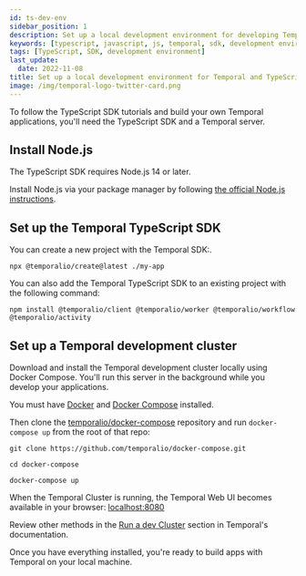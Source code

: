```yaml
---
id: ts-dev-env
sidebar_position: 1
description: Set up a local development environment for developing Temporal applications using the TypeScript programming language.
keywords: [typescript, javascript, js, temporal, sdk, development environment]
tags: [TypeScript, SDK, development environment]
last_update:
  date: 2022-11-08
title: Set up a local development environment for Temporal and TypeScript
image: /img/temporal-logo-twitter-card.png
---
```


To follow the TypeScript SDK tutorials and build your own Temporal applications, you'll need the TypeScript SDK and a Temporal server.

## Install Node.js

The TypeScript SDK requires Node.js 14 or later.

Install Node.js via your package manager by following [the official Node.js instructions](https://nodejs.org/en/download/package-manager/).

## Set up the Temporal TypeScript SDK

You can create a new project with the Temporal SDK:.

```command
npx @temporalio/create@latest ./my-app
```

You can also add the Temporal TypeScript SDK to an existing project with the following command:

```command
npm install @temporalio/client @temporalio/worker @temporalio/workflow @temporalio/activity
```


## Set up a Temporal development cluster

Download and install the Temporal development cluster locally using Docker Compose. You'll run this server in the background while you develop your applications.

You must have [Docker](https://docs.docker.com/engine/install) and [Docker Compose](https://docs.docker.com/compose/install) installed.

Then clone the [temporalio/docker-compose](https://github.com/temporalio/docker-compose) repository and run `docker-compose up` from the root of that repo:

```command
git clone https://github.com/temporalio/docker-compose.git
```

```command
cd docker-compose
```

```command
docker-compose up
```

When the Temporal Cluster is running, the Temporal Web UI becomes available in your browser: [localhost:8080](http://localhost:8080/)

Review other methods in the [Run a dev Cluster](https://docs.temporal.io/application-development/foundations#run-a-dev-cluster) section in Temporal's documentation.

Once you have everything installed, you're ready to build apps with Temporal on your local machine.
